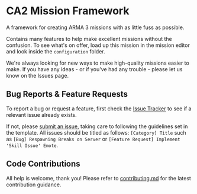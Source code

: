 # CA2 Mission Framework

A framework for creating ARMA 3 missions with as little fuss as possible.

Contains many features to help make excellent missions without the confusion.  To see what's on offer, load up this mission in the mission editor and look inside the `configuration` folder.

We're always looking for new ways to make high-quality missions easier to make.  If you have any ideas - or if you've had any trouble - please let us know on the Issues page.


## Bug Reports & Feature Requests
To report a bug or request a feature, first check the [Issue Tracker](https://github.com/Bubbus/F3_CA_BUB/issues) to see if a relevant issue already exists.

If not, please [submit an issue](https://github.com/Bubbus/F3_CA_BUB/issues/new), taking care to following the guidelines set in the template. All issues should be titled as follows: `[Category] Title` such as `[Bug] Respawning Breaks on Server` or `[Feature Request] Implement 'Skill Issue' Emote`.


## Code Contributions
All help is welcome, thank you!  Please refer to [contributing.md](https://github.com/Bubbus/F3_CA_BUB/blob/release/contributing.md) for the latest contribution guidance.